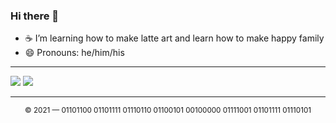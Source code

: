 ### Hi there 👋

- ☕ I’m learning how to make latte art and learn how to make happy family
- 😄 Pronouns: he/him/his


---
<img src="https://github-stats-umar.vercel.app/api?username=umarhadi&hide=stars&show_icons=true&bg_color=60,aac9ce,b6b4c2&title_color=000&text_color=000" />

<img src="https://github-stats-umar.vercel.app/api/top-langs/?username=umarhadi&count_private=true&hide=html,roff&langs_count=10&layout=compact&bg_color=60,aac9ce,b6b4c2&title_color=000&text_color=000" />

---
<div align="center">
  <sub>&copy; 2021 — 01101100 01101111 01110110 01100101 00100000 01111001 01101111 01110101</sub>
</div>
